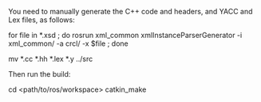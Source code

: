 You need to manually generate the C++ code and headers, and YACC and Lex files, as follows: 

  for file in *.xsd ; do rosrun xml_common xmlInstanceParserGenerator -i xml_common/ -a crcl/ -x $file ; done

  mv *.cc *.hh *.lex *.y ../src

Then run the build:

  cd <path/to/ros/workspace>
  catkin_make

